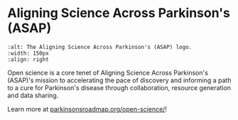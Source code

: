 # Aligning Science Across Parkinson's (ASAP)
```{image} /About/logos/ASAP-logo.jpeg
:alt: The Aligning Science Across Parkinson's (ASAP) logo.
:width: 150px
:align: right
```

Open science is a core tenet of Aligning Science Across Parkinson's (ASAP)'s mission to accelerating the pace of discovery and informing a path to a cure for Parkinson's disease through collaboration, resource generation and data sharing. 

Learn more at [parkinsonsroadmap.org/open-science/](https://parkinsonsroadmap.org/open-science/)!
